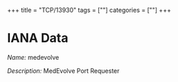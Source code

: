 +++
title = "TCP/13930"
tags = [""]
categories = [""]
+++

# IANA Data

_Name:_ medevolve

_Description:_ MedEvolve Port Requester

